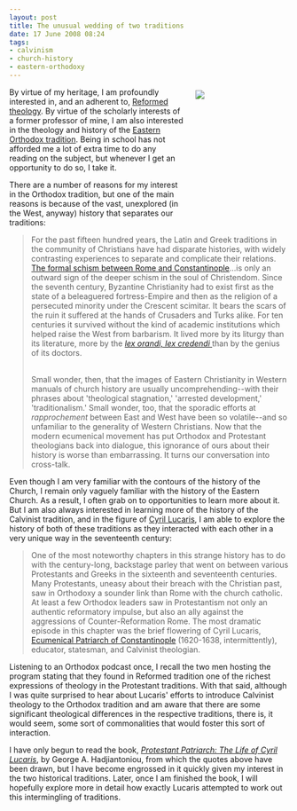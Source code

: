 ```yaml
---
layout: post
title: The unusual wedding of two traditions
date: 17 June 2008 08:24
tags:
- calvinism
- church-history
- eastern-orthodoxy
---
```

<div style="float: right; margin: 5px 1px 0px 20px; width: 167px; height: 219px;"><img src="https://dl.dropboxusercontent.com/u/3897986/Jake%20Blog%20Images/cyril_I.jpg" /></div>
<p>By virtue of my heritage, I am profoundly interested in, and an adherent to, <a href="http://en.wikipedia.org/wiki/Calvinist">Reformed theology</a>. By virtue of the scholarly interests of a former professor of mine, I am also interested in the theology and history of the <a href="http://en.wikipedia.org/wiki/Eastern_Orthodox">Eastern Orthodox tradition</a>. Being in school has not afforded me a lot of extra time to do any reading on the subject, but whenever I get an opportunity to do so, I take it.</p>
<p>There are a number of reasons for my interest in the Orthodox tradition, but one of the main reasons is because of the vast, unexplored (in the West, anyway) history that separates our traditions:</p>

<blockquote>
For the past fifteen hundred years, the Latin and Greek traditions in the community of Christians have had disparate histories, with widely contrasting experiences to separate and complicate their relations. <a href="http://en.wikipedia.org/wiki/East-West_Schism">The formal schism between Rome and Constantinople</a>...is only an outward sign of the deeper schism in the soul of Christendom. Since the seventh century, Byzantine Christianity had to exist first as the state of a beleaguered fortress-Empire and then as the religion of a persecuted minority under the Crescent scimitar. It bears the scars of the ruin it suffered at the hands of Crusaders and Turks alike. For ten centuries it survived without the kind of academic institutions which helped raise the West from barbarism. It lived more by its liturgy than its literature, more by the <a href="http://en.wikipedia.org/wiki/Lex_orandi,_lex_credendi"><span style="font-style: italic;">lex orandi, lex credendi</span> </a>than by the genius of its doctors.<br /><br />

Small wonder, then, that the images of Eastern Christianity in Western manuals of church history are usually uncomprehending--with their phrases about 'theological stagnation,' 'arrested development,' 'traditionalism.' Small wonder, too, that the sporadic efforts at <span style="font-style: italic;">rapprochement</span> between East and West have been so volatile--and so unfamiliar to the generality of Western Christians. Now that the modern ecumenical movement has put Orthodox and Protestant theologians back into dialogue, this ignorance of ours about their history is worse than embarrassing. It turns our conversation into cross-talk.
</blockquote>

<p>Even though I am very familiar with the contours of the history of the Church, I remain only vaguely familiar with the history of the Eastern Church. As a result, I often grab on to opportunities to learn more about it. But I am also always interested in learning more of the history of the Calvinist tradition, and in the figure of <a href="http://en.wikipedia.org/wiki/Cyril_Lucaris">Cyril Lucaris</a>, I am able to explore the history of both of these traditions as they interacted with each other in a very unique way in the seventeenth century:</p>

<blockquote>
One of the most noteworthy chapters in this strange history has to do with the century-long, backstage parley that went on between various Protestants and Greeks in the sixteenth and seventeenth centuries.  Many Protestants, uneasy about their breach with the Christian past, saw in Orthodoxy a sounder link than Rome with the church catholic.  At least a few Orthodox leaders saw in Protestantism not only an authentic reformatory impulse, but also an ally against the aggressions of Counter-Reformation Rome.  The most dramatic episode in this chapter was the brief flowering of Cyril Lucaris, <a href="http://en.wikipedia.org/wiki/Ecumenical_Patriarch_of_Constantinople">Ecumenical Patriarch of Constantinople</a> (1620-1638, intermittently), educator, statesman, and Calvinist theologian.
</blockquote>

<p>Listening to an Orthodox podcast once, I recall the two men hosting the program stating that they found in Reformed tradition one of the richest expressions of theology in the Protestant traditions.  With that said, although I was quite surprised to hear about Lucaris' efforts to introduce Calvinist theology to the Orthodox tradition and am aware that there are some significant theological differences in the respective traditions, there is, it would seem, some sort of commonalities that would foster this sort of interaction.</p>

I have only begun to read the book, <a href="http://www.amazon.com/Protestant-patriarch-1572-1638-Patriarch-Constantinople/dp/B0006DDVL6/ref=sr_1_1?ie=UTF8&amp;s=books&amp;qid=1213656306&amp;sr=8-1"><em>Protestant Patriarch: The Life of Cyril Lucaris</em></a>, by George A. Hadjiantoniou, from which the quotes above have been drawn, but I have become engrossed in it quickly given my interest in the two historical traditions.  Later, once I am finished the book, I will hopefully explore more in detail how exactly Lucaris attempted to work out this intermingling of traditions.
